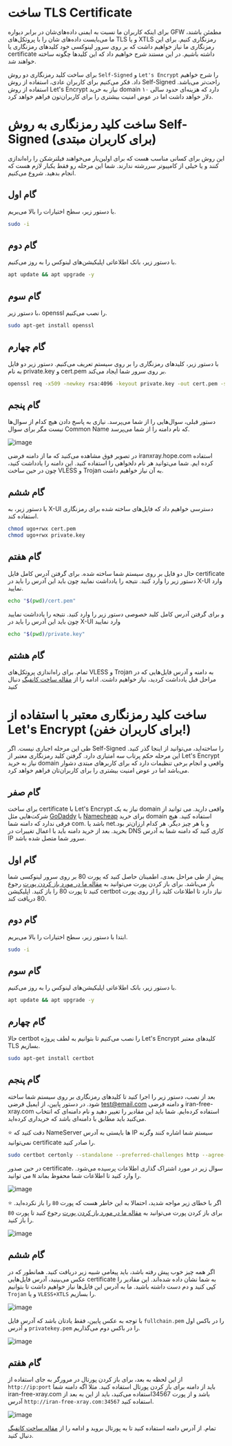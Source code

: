 # ساخت TLS Certificate

برای اینکه کاربران ما نسبت به ایمنی داده‌های‌شان در برابر دیواره GFW‌ مطمئن باشند، ما می‌بایست داده‌های شان را با پروتکل‌های TLS و یا XTLS رمزنگاری کنیم. برای این رمزنگاری ما نیاز خواهیم داشت که بر روی سرور لینوکسی خود کلیدهای رمزنگاری یا certificate داشته باشیم. در این مستند شرح خواهیم داد که این کلیدها چگونه ساخته خواهند شد.

برای ساخت کلید رمزنگاری دو روش `Self-Signed` و `Let's Encrypt` را شرح خواهیم داد. فکر می‌کنیم برای کاربران عادی، استفاده از روش Self-Signed راحت‌‌تر می‌باشد. استفاده از روش Let's Encrypt‌ نیاز به خرید domain دارد که هزینه‌ای حدود سالی ۱۰ دلار خواهد داشت اما در عوض امنیت بیشتری را برای کاربران‌تون فراهم خواهد کرد.


# ساخت کلید رمزنگاری به روش Self-Signed (برای کاربران مبتدی)

این روش برای کسانی مناسب هست که برای اولین‌بار می‌خواهند فیلترشکن را راه‌اندازی کنند و یا خیلی از کامپیوتر سررشته ندارند. شما این مرحله رو فقط یکبار لازم هست که انجام بدهید. شروع می‌کنیم.

## گام اول

با دستور زیر، سطح اختیارات را بالا می‌بریم.

```bash
sudo -i
```

## گام دوم

با دستور زیر، بانک اطلاعاتی اپلیکیشن‌های لینوکس را به روز می‌کنیم.



```bash
apt update && apt upgrade -y
```

## گام سوم
با دستور زیر، openssl را نصب می‌کنیم.


```bash
sudo apt-get install openssl
```

## گام چهارم
با دستور زیر، کلیدهای رمزنگاری را بر روی سیستم تعریف می‌کنیم. دستور زیر دو فایل به نام private.key و cert.pem بر روی سرور شما ایجاد می‌کند.


```bash
openssl req -x509 -newkey rsa:4096 -keyout private.key -out cert.pem -sha256 -days 365 -nodes
```

## گام پنجم
دستور قبلی، سوال‌هایی را از شما می‌پرسد. نیازی به پاسخ دادن هیچ کدام از سوال‌ها نیست مگر برای سوال Common Name که نام دامنه را از شما می‌پرسد.

![image](https://user-images.githubusercontent.com/118040490/201593200-90fc980c-102b-4620-b922-21f7bea72ffe.png)

در تصویر فوق مشاهده می‌کنید که ما از دامنه فرضی iranxray.hope.com استفاده کرده ایم. شما می‌توانید هر نام دلخواهی را استفاده کنید.  این دامنه را یادداشت کنید، چون در حین ساخت VLESS و Trojan به آن نیاز خواهیم داشت.

## گام ششم
با دستور زیر، به X-UI دسترسی خواهیم داد که فایل‌های ساخته شده برای رمزنگاری استفاده کند.

```bash
chmod ugo+rwx cert.pem
chmod ugo+rwx private.key
```


## گام هفتم

حال دو فایل بر روی سیستم شما ساخته شده. برای گرفتن آدرس کامل فایل‌ certificate دستور زیر را وارد کنید. نتیجه را یادداشت نمایید چون باید این آدرس را باید در X-UI وارد نمایید.


```bash
echo "$(pwd)/cert.pem"
```

و برای گرفتن آدرس کامل کلید خصوصی دستور زیر را وارد کنید. نتیجه را یادداشت نمایید چون باید این آدرس را باید در X-UI وارد نمایید


```bash
echo "$(pwd)/private.key"
```

## گام هشتم
تمام. برای راه‌اندازی پروتکل‌های VLESS و Trojan به دامنه و آدرس فایل‌هایی که در مراحل قبل یادداشت کردید، نیاز خواهیم داشت. ادامه را از [مقاله ساخت کانفیگ](https://github.com/iranxray/hope/blob/main/create-configs.md) دنبال کنید

# ساخت کلید رمزنگاری معتبر با استفاده از Let's Encrypt (برای کاربران خفن!)

طی این مرحله اجباری نیست. اگر Self-Signed را ساخته‌اید، می‌توانید از اینجا گذر کنید. این مرحله حکم پرتاب سه امتیازی دارد. گرفتن کلید رمزنگاری معتبر از Let's Encrypt نیاز به خرید domain واقعی و انجام برخی تنظیمات دارد که برای کاربرهای مبتدی‌ دشوار می‌باشد اما در عوض امنیت بیشتری را برای کاربران‌تان فراهم خواهد کرد.

## گام صفر

برای ساخت certificate با Let's Encrypt نیاز به یک domain واقعی دارید. می توانید از شرکت‌هایی مثل [GoDaddy](https://www.godaddy.com/) یا [Namecheap](https://www.namecheap.com/) برای خرید domain‌ استفاده کنید. هیچ فرقی ندارد که دامنه شما com. باشد یا net.‌و یا هر چیز دیگر. هر کدام ارزان‌‌تر بود بخرید. بعد از خرید دامنه باید با اعمال تغییرات در DNS کاری کنید که دامنه شما به آدرس IP سرور شما متصل شده باشد.

## گام اول

پیش از طی مراحل بعدی، اطمینان حاصل کنید که پورت 80 بر روی سرور لینوکسی شما باز می‌باشد. برای باز کردن پورت می‌توانید به [مقاله ما در مورد باز کردن پورت](https://github.com/iranxray/hope/blob/main/open-server-port.md) رجوع کنید تا پورت 80 را باز کنید. اپلیکیشن certbot نیاز دارد تا اطلاعات کلید را از روی پورت 80 دریافت کند.

## گام دوم
ابتدا با دستور زیر، سطح اختیارات را بالا می‌بریم.

```bash
sudo -i
```

## گام سوم

با دستور زیر، بانک اطلاعاتی اپلیکیشن‌های لینوکس را به روز می‌کنیم.



```bash
apt update && apt upgrade -y
```

## گام چهارم
حالا certbot را نصب می‌کنیم تا بتوانیم به لطف پروژه Let's Encrypt کلیدهای معتبر TLS بسازیم.


```bash
sudo apt-get install certbot
```

## گام پنجم
بعد از نصب، دستور زیر را اجرا کنید تا کلیدهای رمزنگاری بر روی سیستم شما ساخته شود. در دستور پایین، از ایمیل فرضی test@email.com و دامنه فرضی iran-free-xray.com  استفاده کرده‌ایم. شما باید این مقادیر را تغییر دهید و نام دامنه‌ای که انتخاب می‌کنید باید مطابق با دامنه‌ای باشد که خریداری کرده‌اید. 


:star:
دقت کنید که NameServer ها بایستی به آدرس IP سیستم شما اشاره کنند وگرنه نمی‌توانید certificate را صادر کنید.

```bash
sudo certbot certonly --standalone --preferred-challenges http --agree-tos --email test@email.com -d iran-free-xray.com 
```

در حین صدور certificate، سوال زیر در مورد اشتراک گذاری اطلاعات پرسیده می‌شود. می توانید `N` را وارد کنید تا اطلاعات شما محفوظ بماند.

![image](https://user-images.githubusercontent.com/118040490/203454799-c59a865a-1709-4a02-81c8-b88b5c80043a.png)


:star:
اگر با خطای زیر مواجه شدید، احتمالا به این خاطر هست که پورت `80‍` را باز نکرده‌اید. برای باز کردن پورت می‌توانید به [مقاله ما در مورد باز کردن پورت](https://github.com/iranxray/hope/blob/main/open-server-port.md) رجوع کنید تا پورت `80` را باز کنید.

![image](https://user-images.githubusercontent.com/118040490/203455215-4a723a64-4616-4803-b013-fbde0271414a.png)

## گام ششم

اگر همه چیز خوب پیش رفته باشد، باید پیغامی شبیه زیر دریافت کنید. همانطور که در عکس می‌بینید، آدرس فایل‌هایی certificate به شما نشان داده شده‌اند. این مقادیر را کپی کنید و دم دست داشته باشید. ما به آدرس این فایل‌ها نیاز خواهیم داشت تا بتوانیم `Trojan` و یا `VLESS+XTLS` را بسازیم. 

![image](https://user-images.githubusercontent.com/118040490/203455773-bd35cb28-49ec-436b-86e3-0be91803eb41.png)

با توجه به عکس پایین، فقط یادتان باشد که آدرس فایل `fullchain.pem` را در باکس اول و آدرس `privatekey.pem` را در باکس دوم می‌گذاریم.

![image](https://user-images.githubusercontent.com/118040490/203456520-98ff4636-0690-4916-8ecf-5b631012a921.png)

## گام هفتم
از این لحظه به بعد، برای باز کردن پورتال در مرورگر به جای استفاده از `http://ip:port` باید از دامنه برای باز کردن پورتال استفاده کنید. مثلا اگه دامنه شما iran-free-xray.com باشد و از پورت 34567‌استفاده می‌کنید، باید از این به بعد از آدرس `http://iran-free-xray.com:34567` استفاده کنید.

![image](https://user-images.githubusercontent.com/118040490/203457457-0bb9bc53-855c-4d13-a2f4-292977781ef9.png)

تمام. از آدرس دامنه استفاده کنید تا به پورتال بروید و ادامه را از [مقاله ساخت کانفیگ](https://github.com/iranxray/hope/blob/main/create-configs.md) دنبال کنید. 


